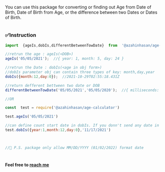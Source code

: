 

You can use this package for converting or finding out Age from Date of Birth, Date of Birth from Age, or the difference between two Dates or Dates of Birth.

#

###  ✅Instruction

  

```Javascript
import  {ageIs,dobIs,differentBetweenTowDate}  from  '@azahinhasan/age-calculator'

//retrun the age : ageIs(<DOB>)
ageIs('05/05/2021');  //{ year: 1, month: 5, day: 24 }

//retrun the Date : dobIs(<age in obj form>)
//dobIs parameter obj can contain three types of key: month,day,year
dobIs({month:12,day:0});  //2021-10-29T02:55:18.431Z

//return defferent bettween two date or DOB
differentBetweenTowDate('05/05/2021','05/05/2020');  //{ milliseconds: 31536000000, days: 365 }

//OR

const  test = require('@azahinhasan/age-calculator')

test.ageIs('05/05/2021')

//can define count start date in dobIs. If you donn't send any date in 2nd parameter it will count from current date.
test.dobIs({year:1,month:12,day:0},'11/17/2021')

  

//🛑 P.S. package only allow MM/DD/YYYY (01/02/2022) format date

```

#

#

  

####  Feel free to [reach me ](https://aboutzahin.pages.dev)